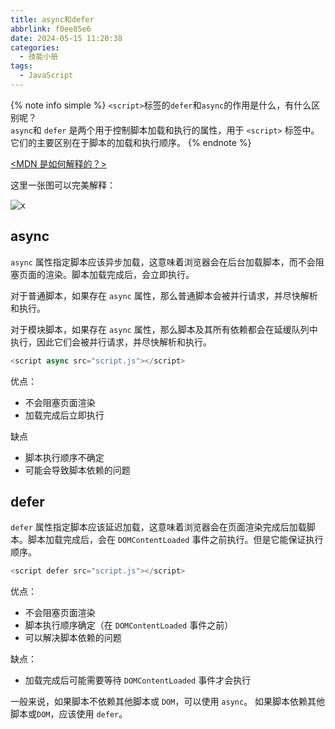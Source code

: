 ```yaml
---
title: async和defer
abbrlink: f0ee85e6
date: 2024-05-15 11:20:38
categories:
  - 技能小册
tags:
  - JavaScript 
---
```


{% note info simple %}
`<script>`标签的`defer`和`async`的作用是什么，有什么区别呢？  
`async`和 `defer` 是两个用于控制脚本加载和执行的属性，用于 `<script>` 标签中。它们的主要区别在于脚本的加载和执行顺序。
{% endnote %}


[<MDN 是如何解释的？>](https://developer.mozilla.org/zh-CN/docs/Web/HTML/Element/script)

这里一张图可以完美解释：

![x](https://cn-sy1.rains3.com/cdn/images/avoid-render-blocking-javascript-with-async-defer.51e79lydsy.webp)

## async

`async` 属性指定脚本应该异步加载，这意味着浏览器会在后台加载脚本，而不会阻塞页面的渲染。脚本加载完成后，会立即执行。

对于普通脚本，如果存在 `async` 属性，那么普通脚本会被并行请求，并尽快解析和执行。

对于模块脚本，如果存在 `async` 属性，那么脚本及其所有依赖都会在延缓队列中执行，因此它们会被并行请求，并尽快解析和执行。

```js
<script async src="script.js"></script>
```

优点：

- 不会阻塞页面渲染
- 加载完成后立即执行

缺点

- 脚本执行顺序不确定
- 可能会导致脚本依赖的问题

## defer

`defer` 属性指定脚本应该延迟加载，这意味着浏览器会在页面渲染完成后加载脚本。脚本加载完成后，会在 `DOMContentLoaded` 事件之前执行。但是它能保证执行顺序。

```js
<script defer src="script.js"></script>
```

优点：

- 不会阻塞页面渲染
- 脚本执行顺序确定（在 `DOMContentLoaded` 事件之前）
- 可以解决脚本依赖的问题

缺点：

- 加载完成后可能需要等待 `DOMContentLoaded` 事件才会执行

一般来说，如果脚本不依赖其他脚本或 `DOM`，可以使用 `async`。 如果脚本依赖其他脚本或`DOM`，应该使用 `defer`。

